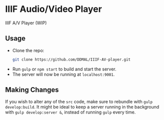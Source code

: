 # IIIF Audio/Video Player
IIIF A/V Player (WIP)

## Usage
- Clone the repo:
    ```bash
    git clone https://github.com/DDMAL/IIIF-AV-player.git
    ```
- Run `gulp` or `npm start` to build and start the server.
- The server will now be running at `localhost:9001`. 

## Making Changes
If you wish to alter any of the `src` code, make sure to rebundle with `gulp develop:build`. It might be ideal to keep a server running in the background with `gulp develop:server &`, instead of running `gulp` every time.